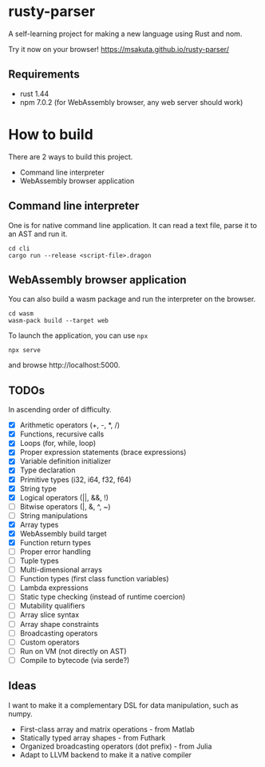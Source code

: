 # rusty-parser

A self-learning project for making a new language using Rust and nom.

Try it now on your browser! https://msakuta.github.io/rusty-parser/

## Requirements

* rust 1.44
* npm 7.0.2 (for WebAssembly browser, any web server should work)


# How to build

There are 2 ways to build this project.

* Command line interpreter
* WebAssembly browser application

## Command line interpreter

One is for native command line application.
It can read a text file, parse it to an AST and run it.

    cd cli
    cargo run --release <script-file>.dragon


## WebAssembly browser application

You can also build a wasm package and run the interpreter on the browser.

    cd wasm
    wasm-pack build --target web

To launch the application, you can use `npx`

    npx serve

and browse http://localhost:5000.

## TODOs

In ascending order of difficulty.

* [x] Arithmetic operators (+, -, *, /)
* [x] Functions, recursive calls
* [x] Loops (for, while, loop)
* [x] Proper expression statements (brace expressions)
* [x] Variable definition initializer
* [x] Type declaration
* [x] Primitive types (i32, i64, f32, f64)
* [x] String type
* [x] Logical operators (||, &&, !)
* [ ] Bitwise operators (|, &, ^, ~)
* [ ] String manipulations
* [x] Array types
* [x] WebAssembly build target
* [x] Function return types
* [ ] Proper error handling
* [ ] Tuple types
* [ ] Multi-dimensional arrays
* [ ] Function types (first class function variables)
* [ ] Lambda expressions
* [ ] Static type checking (instead of runtime coercion)
* [ ] Mutability qualifiers
* [ ] Array slice syntax
* [ ] Array shape constraints
* [ ] Broadcasting operators
* [ ] Custom operators
* [ ] Run on VM (not directly on AST)
* [ ] Compile to bytecode (via serde?)

## Ideas

I want to make it a complementary DSL for data manipulation, such as numpy.

* First-class array and matrix operations - from Matlab
* Statically typed array shapes - from Futhark
* Organized broadcasting operators (dot prefix) - from Julia
* Adapt to LLVM backend to make it a native compiler
